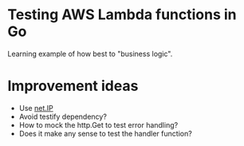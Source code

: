# Testing AWS Lambda functions in Go

Learning example of how best to "business logic".

# Improvement ideas

- Use [net.IP](https://pkg.go.dev/net#IP)
- Avoid testify dependency?
- How to mock the http.Get to test error handling?
- Does it make any sense to test the handler function?
